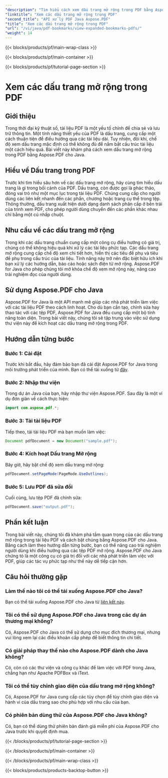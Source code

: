 ```yaml
---
"description": "Tìm hiểu cách xem dấu trang mở rộng trong PDF bằng Aspose.PDF cho Java. Cải thiện điều hướng tài liệu với hướng dẫn từng bước."
"linktitle": "Xem các dấu trang mở rộng trong PDF"
"second_title": "API xử lý PDF Java Aspose.PDF"
"title": "Xem các dấu trang mở rộng trong PDF"
"url": "/vi/java/pdf-bookmarks/view-expanded-bookmarks-pdfs/"
"weight": 14
---
```


{{< blocks/products/pf/main-wrap-class >}}

{{< blocks/products/pf/main-container >}}

{{< blocks/products/pf/tutorial-page-section >}}

# Xem các dấu trang mở rộng trong PDF


## Giới thiệu

Trong thời đại kỹ thuật số, tài liệu PDF là một yếu tố chính để chia sẻ và lưu trữ thông tin. Một tính năng thiết yếu của PDF là dấu trang, cung cấp một cách thuận tiện để điều hướng qua các tài liệu dài. Tuy nhiên, đôi khi, chế độ xem dấu trang mặc định có thể không đủ để nắm bắt cấu trúc tài liệu một cách hiệu quả. Bài viết này khám phá cách xem dấu trang mở rộng trong PDF bằng Aspose.PDF cho Java.

## Hiểu về Dấu trang trong PDF

Trước khi tìm hiểu sâu hơn về các dấu trang mở rộng, hãy cùng tìm hiểu dấu trang là gì trong bối cảnh của PDF. Dấu trang, còn được gọi là phác thảo, đóng vai trò như một mục lục trong tài liệu PDF. Chúng cung cấp cho người dùng các liên kết nhanh đến các phần, chương hoặc trang cụ thể trong tệp. Thông thường, dấu trang xuất hiện dưới dạng danh sách phân cấp ở bên trái của trình xem PDF, cho phép người dùng chuyển đến các phần khác nhau chỉ bằng một cú nhấp chuột.

## Nhu cầu về các dấu trang mở rộng

Trong khi các dấu trang chuẩn cung cấp một công cụ điều hướng có giá trị, chúng có thể không hiệu quả khi xử lý các tài liệu phức tạp. Các dấu trang mở rộng cung cấp chế độ xem chi tiết hơn, hiển thị các tiêu đề phụ và tiêu đề phụ trong cấu trúc của tài liệu. Tính năng này trở nên đặc biệt hữu ích khi bạn xử lý các hướng dẫn, báo cáo hoặc sách điện tử mở rộng. Aspose.PDF for Java cho phép chúng tôi mở khóa chế độ xem mở rộng này, nâng cao trải nghiệm đọc của người dùng.

## Sử dụng Aspose.PDF cho Java

Aspose.PDF for Java là một API mạnh mẽ giúp các nhà phát triển làm việc với các tài liệu PDF theo cách linh hoạt. Cho dù bạn cần tạo, chỉnh sửa hay thao tác với các tệp PDF, Aspose.PDF for Java đều cung cấp một bộ tính năng toàn diện. Trong bài viết này, chúng tôi sẽ tập trung vào việc sử dụng thư viện này để kích hoạt các dấu trang mở rộng trong PDF.

## Hướng dẫn từng bước

### Bước 1: Cài đặt
Trước khi bắt đầu, hãy đảm bảo bạn đã cài đặt Aspose.PDF for Java trong môi trường phát triển của mình. Bạn có thể tải xuống từ [đây](https://releases.aspose.com/pdf/java/).

### Bước 2: Nhập thư viện
Trong dự án Java của bạn, hãy nhập thư viện Aspose.PDF. Sau đây là một ví dụ đơn giản về cách thực hiện:

```java
import com.aspose.pdf.*;
```

### Bước 3: Tải tài liệu PDF
Tiếp theo, tải tài liệu PDF mà bạn muốn làm việc:

```java
Document pdfDocument = new Document("sample.pdf");
```

### Bước 4: Kích hoạt Dấu trang Mở rộng
Bây giờ, hãy bật chế độ xem dấu trang mở rộng:

```java
pdfDocument.setPageMode(PageMode.UseOutlines);
```

### Bước 5: Lưu PDF đã sửa đổi
Cuối cùng, lưu tệp PDF đã chỉnh sửa:

```java
pdfDocument.save("output.pdf");
```

## Phần kết luận

Trong bài viết này, chúng tôi đã khám phá tầm quan trọng của các dấu trang mở rộng trong tài liệu PDF và cách bật chúng bằng Aspose.PDF cho Java. Bằng cách làm theo hướng dẫn từng bước, bạn có thể nâng cao trải nghiệm người dùng khi điều hướng qua các tệp PDF mở rộng. Aspose.PDF cho Java chứng tỏ là một công cụ có giá trị đối với các nhà phát triển làm việc với PDF, giúp các tác vụ phức tạp như thế này dễ tiếp cận hơn.

## Câu hỏi thường gặp

### Làm thế nào tôi có thể tải xuống Aspose.PDF cho Java?

Bạn có thể tải xuống Aspose.PDF cho Java từ [liên kết này](https://releases.aspose.com/pdf/java/).

### Tôi có thể sử dụng Aspose.PDF cho Java trong các dự án thương mại không?

Có, Aspose.PDF cho Java có thể sử dụng cho mục đích thương mại, nhưng vui lòng xem lại các điều khoản cấp phép để biết thông tin chi tiết.

### Có giải pháp thay thế nào cho Aspose.PDF dành cho Java không?

Có, còn có các thư viện và công cụ khác để làm việc với PDF trong Java, chẳng hạn như Apache PDFBox và iText.

### Tôi có thể tùy chỉnh giao diện của dấu trang mở rộng không?

Có, Aspose.PDF for Java cung cấp các tùy chọn để tùy chỉnh giao diện và hành vi của dấu trang sao cho phù hợp với nhu cầu của bạn.

### Có phiên bản dùng thử của Aspose.PDF cho Java không?

Có, bạn có thể dùng thử phiên bản đánh giá miễn phí của Aspose.PDF cho Java trước khi quyết định mua.

{{< /blocks/products/pf/tutorial-page-section >}}

{{< /blocks/products/pf/main-container >}}

{{< /blocks/products/pf/main-wrap-class >}}

{{< blocks/products/products-backtop-button >}}